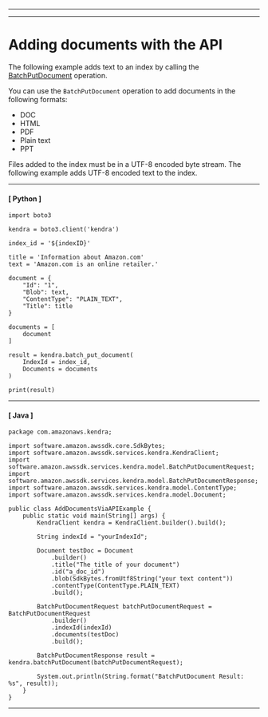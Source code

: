 --------

--------

# Adding documents with the API<a name="in-adding-binary-doc"></a>

The following example adds text to an index by calling the [BatchPutDocument](API_BatchPutDocument.md) operation\.

You can use the `BatchPutDocument` operation to add documents in the following formats:
+ DOC
+ HTML
+ PDF
+ Plain text
+ PPT

Files added to the index must be in a UTF\-8 encoded byte stream\. The following example adds UTF\-8 encoded text to the index\.

------
#### [ Python ]

```
import boto3

kendra = boto3.client('kendra')

index_id = '${indexID}'

title = 'Information about Amazon.com'
text = 'Amazon.com is an online retailer.'

document = {
    "Id": "1",
    "Blob": text,
    "ContentType": "PLAIN_TEXT",
    "Title": title
}

documents = [
    document
]

result = kendra.batch_put_document(
    IndexId = index_id,
    Documents = documents
)

print(result)
```

------
#### [ Java ]

```
package com.amazonaws.kendra;

import software.amazon.awssdk.core.SdkBytes;
import software.amazon.awssdk.services.kendra.KendraClient;
import software.amazon.awssdk.services.kendra.model.BatchPutDocumentRequest;
import software.amazon.awssdk.services.kendra.model.BatchPutDocumentResponse;
import software.amazon.awssdk.services.kendra.model.ContentType;
import software.amazon.awssdk.services.kendra.model.Document;

public class AddDocumentsViaAPIExample {
    public static void main(String[] args) {
        KendraClient kendra = KendraClient.builder().build();

        String indexId = "yourIndexId";

        Document testDoc = Document
            .builder()
            .title("The title of your document")
            .id("a_doc_id")
            .blob(SdkBytes.fromUtf8String("your text content"))
            .contentType(ContentType.PLAIN_TEXT)
            .build();

        BatchPutDocumentRequest batchPutDocumentRequest = BatchPutDocumentRequest
            .builder()
            .indexId(indexId)
            .documents(testDoc)
            .build();

        BatchPutDocumentResponse result = kendra.batchPutDocument(batchPutDocumentRequest);

        System.out.println(String.format("BatchPutDocument Result: %s", result));
    }
}
```

------